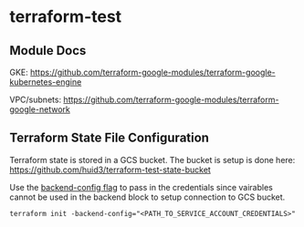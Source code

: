 # terraform-test

## Module Docs

GKE: https://github.com/terraform-google-modules/terraform-google-kubernetes-engine

VPC/subnets: https://github.com/terraform-google-modules/terraform-google-network

## Terraform State File Configuration

Terraform state is stored in a GCS bucket. The bucket is setup is done here: https://github.com/huid3/terraform-test-state-bucket

Use the [backend-config flag](https://developer.hashicorp.com/terraform/language/settings/backends/configuration#partial-configuration) to pass in the credentials since vairables cannot be used in the backend block to setup connection to GCS bucket.

```terraform init -backend-config="<PATH_TO_SERVICE_ACCOUNT_CREDENTIALS>"```
